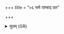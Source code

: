 +++
title = "०६ घर्मः पश्चाद् उत"

+++
<details><summary>मूलम् (GR)</summary>

घर्मः पश्चाद् उत घर्मः पुरस्ताद्  
अयोदंष्ट्राय द्विषतो ऽपि दध्मः ।  
वैश्वानरः शीतरूरे वसानः  
सपत्नान् मे द्विषतो हन्तु सर्वान् ॥
</details>